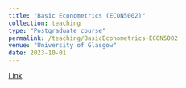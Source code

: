 ```yaml
---
title: "Basic Econometrics (ECON5002)"
collection: teaching
type: "Postgraduate course"
permalink: /teaching/BasicEconometrics-ECON5002
venue: "University of Glasgow"
date: 2023-10-01
---
```


[Link](https://github.com/duongtrinhss/)